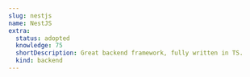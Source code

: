 ```yaml
---
slug: nestjs
name: NestJS
extra:
  status: adopted
  knowledge: 75
  shortDescription: Great backend framework, fully written in TS.
  kind: backend
---
```


